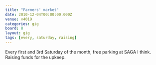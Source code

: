 ```yaml
---
title: "Farmers' market"
date: 2010-12-04T00:00:00.000Z
venue: v4019
categories: gig
board: 8
layout: gig
tags: [every, saturday, raising]
---
```

Every first and 3rd Saturday of the month, free parking at SAGA I think. Raising funds for the upkeep.